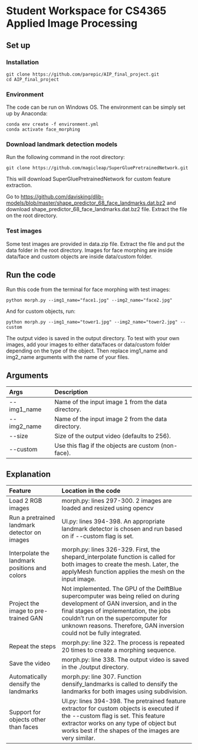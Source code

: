 # Student Workspace for CS4365 Applied Image Processing

## Set up

### Installation
```
git clone https://github.com/parepic/AIP_final_project.git
cd AIP_final_project
```
### Environment
The code can be run on Windows OS.
The environment can be simply set up by Anaconda:
```
conda env create -f environment.yml
conda activate face_morphing
```
### Download landmark detection models
Run the following command in the root directory:
```
git clone https://github.com/magicleap/SuperGluePretrainedNetwork.git
```
This will download SuperGluePretrainedNetwork for custom feature extraction.

Go to https://github.com/davisking/dlib-models/blob/master/shape_predictor_68_face_landmarks.dat.bz2 and download shape_predictor_68_face_landmarks.dat.bz2 file. Extract the file on the root directory.


### Test images
Some test images are provided in data.zip file. Extract the file and put the data folder in the root directory. Images for face morphing are inside data/face and custom objects are inside data/custom folder.


## Run the code

Run this code from the terminal for face morphing with test images:
```
python morph.py --img1_name="face1.jpg" --img2_name="face2.jpg" 

```
And for custom objects, run:
```
python morph.py --img1_name="tower1.jpg" --img2_name="tower2.jpg" --custom
```
The output video is saved in the output directory. To test with your own images, add your images to either data/faces or data/custom folder depending on the type of the object. Then replace img1_name and img2_name arguments with the name of your files.


## Arguments

| Args | Description
| :--- | :----------
| --img1_name | Name of the input image 1 from the data directory.
| --img2_name | Name of the input image 2 from the data directory.
| --size | Size of the output video (defaults to 256).
| --custom | Use this flag if the objects are custom (non-face).


## Explanation
| Feature | Location in the code
| :--- | :----------
| Load 2 RGB images | morph.py: lines 297-300. 2 images are loaded and resized using opencv
| Run a pretrained landmark detector on images | UI.py: lines 394-398. An appropriate landmark detector is chosen and run based on if --custom flag is set.
| Interpolate the landmark positions and colors | morph.py: lines 326-329. First, the shepard_interpolate function is called for both images to create the mesh. Later, the applyMesh function applies the mesh on the input image. 
| Project the image to pre-trained GAN | Not implemented. The GPU of the DelftBlue supercomputer was being relied on during development of GAN inversion, and in the final stages of implementation, the jobs couldn’t run on the supercomputer for unknown reasons. Therefore, GAN inversion could not be fully integrated.
| Repeat the steps | morph.py: line 322. The process is repeated 20 times to create a morphing sequence.  
| Save the video | morph.py: line 338. The output video is saved in the ./output directory. 
| Automatically densify the landmarks | morph.py: line 307. Function densify_landmarks is called to densify the landmarks for both images using subdivision.
| Support for objects other than faces | UI.py: lines 394-398. The pretrained feature extractor for custom objects is executed if the --custom flag is set. This feature extractor works on any type of object but works best if the shapes of the images are very similar.




